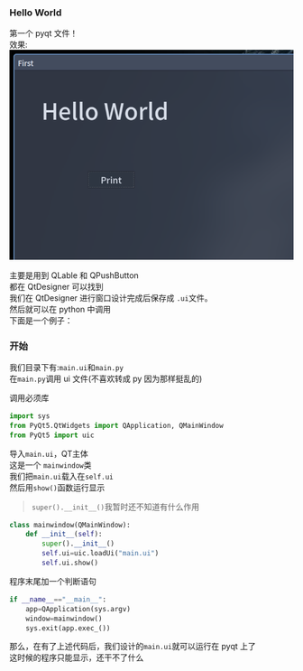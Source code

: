 ### Hello World

第一个 pyqt 文件！  
效果:  
![](./img/result.png)

主要是用到 QLable 和 QPushButton  
都在 QtDesigner 可以找到  
我们在 QtDesigner 进行窗口设计完成后保存成 `.ui`文件。  
然后就可以在 python 中调用  
下面是一个例子：  
### 开始
我们目录下有:`main.ui`和`main.py`  
在`main.py`调用 ui 文件(不喜欢转成 py 因为那样挺乱的)

调用必须库
``` python
import sys
from PyQt5.QtWidgets import QApplication, QMainWindow
from PyQt5 import uic
```

导入`main.ui`，QT主体  
这是一个 `mainwindow`类  
我们把`main.ui`载入在`self.ui`  
然后用`show()`函数运行显示
> `super().__init__()`我暂时还不知道有什么作用

``` python
class mainwindow(QMainWindow):
    def __init__(self):
        super().__init__()
        self.ui=uic.loadUi("main.ui")
        self.ui.show()
```

程序末尾加一个判断语句  
```python
if __name__=="__main__":
    app=QApplication(sys.argv)
    window=mainwindow()
    sys.exit(app.exec_())
```

那么，在有了上述代码后，我们设计的`main.ui`就可以运行在 pyqt 上了  
这时候的程序只能显示，还干不了什么  
